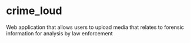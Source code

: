 crime_loud
==========

Web application that allows users to upload media that relates to forensic information for analysis by law enforcement
